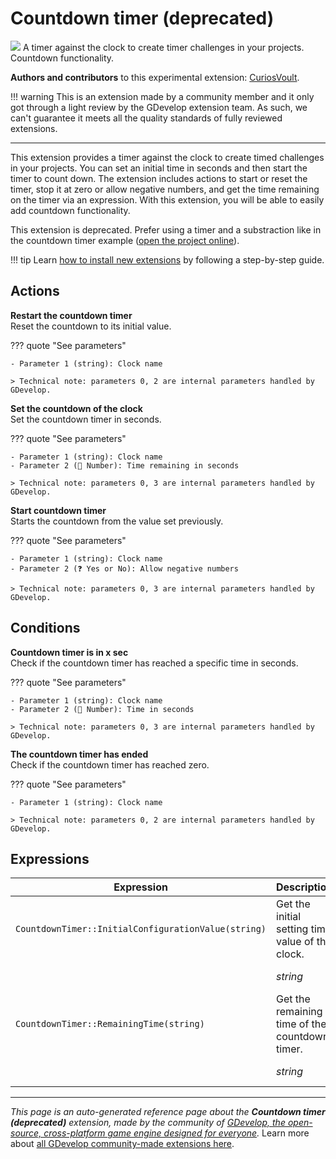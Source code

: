 # Countdown timer (deprecated)

<img src="https://asset-resources.gdevelop.io/public-resources/Icons/Line Hero Pack/Master/SVG/UI Essentials/a87576ab3a35744221b26f87e4409ec174fb8fb79435b181232c40c29ac7340e_UI Essentials_sand_clock_time.svg" class="extension-icon"></img>
A timer against the clock to create timer challenges in your projects. Countdown functionality.

**Authors and contributors** to this experimental extension: [CuriosVoult](https://gd.games/CuriosVoult).

!!! warning
    This is an extension made by a community member and it only got through a
    light review by the GDevelop extension team. As such, we can't guarantee it
    meets all the quality standards of fully reviewed extensions.

---

This extension provides a timer against the clock to create timed challenges in your projects. You can set an initial time in seconds and then start the timer to count down. The extension includes actions to start or reset the timer, stop it at zero or allow negative numbers, and get the time remaining on the timer via an expression. With this extension, you will be able to easily add countdown functionality.

This extension is deprecated. Prefer using a timer and a substraction like in the countdown timer example ([open the project online](https://editor.gdevelop.io/?project=example://count-down-timer)).

!!! tip
    Learn [how to install new extensions](/gdevelop5/extensions/search) by following a step-by-step guide.

## Actions

**Restart the countdown timer**  
Reset the countdown to its initial value.

??? quote "See parameters"

    - Parameter 1 (string): Clock name

    > Technical note: parameters 0, 2 are internal parameters handled by GDevelop.

**Set the countdown of the clock**  
Set the countdown timer in seconds.

??? quote "See parameters"

    - Parameter 1 (string): Clock name
    - Parameter 2 (🔢 Number): Time remaining in seconds

    > Technical note: parameters 0, 3 are internal parameters handled by GDevelop.

**Start countdown timer**  
Starts the countdown from the value set previously.

??? quote "See parameters"

    - Parameter 1 (string): Clock name
    - Parameter 2 (❓ Yes or No): Allow negative numbers

    > Technical note: parameters 0, 3 are internal parameters handled by GDevelop.

## Conditions

**Countdown timer is in x sec**  
Check if the countdown timer has reached a specific time in seconds.

??? quote "See parameters"

    - Parameter 1 (string): Clock name
    - Parameter 2 (🔢 Number): Time in seconds

    > Technical note: parameters 0, 3 are internal parameters handled by GDevelop.

**The countdown timer has ended**  
Check if the countdown timer has reached zero.

??? quote "See parameters"

    - Parameter 1 (string): Clock name

    > Technical note: parameters 0, 2 are internal parameters handled by GDevelop.

## Expressions

| Expression | Description |  |
|-----|-----|-----|
| `CountdownTimer::InitialConfigurationValue(string)` | Get the initial setting time value of the clock. ||
| | _string_ | Clock name |
| `CountdownTimer::RemainingTime(string)` | Get the remaining time of the countdown timer. ||
| | _string_ | Clock name |


---

*This page is an auto-generated reference page about the **Countdown timer (deprecated)** extension, made by the community of [GDevelop, the open-source, cross-platform game engine designed for everyone](https://gdevelop.io/).* Learn more about [all GDevelop community-made extensions here](/gdevelop5/extensions).